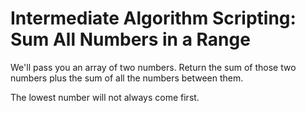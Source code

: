 # Intermediate Algorithm Scripting: Sum All Numbers in a Range

We'll pass you an array of two numbers. Return the sum of those two numbers plus the sum of all the numbers between them.

The lowest number will not always come first.